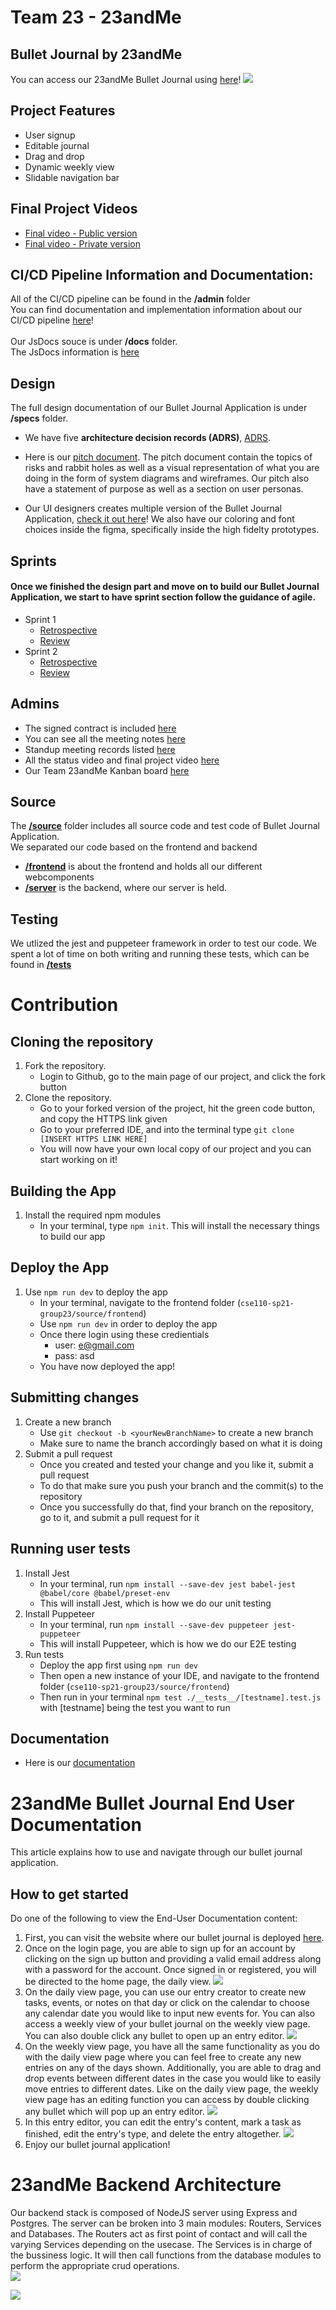 # Team 23 - 23andMe

## Bullet Journal by 23andMe
You can access our 23andMe Bullet Journal using [here](https://cse110-23-web.herokuapp.com/)!
![](https://github.com/cse110-sp21-group23/cse110-sp21-group23/blob/main/admin/branding/dailyView.png)

## Project Features
* User signup
* Editable journal
* Drag and drop
* Dynamic weekly view
* Slidable navigation bar

## Final Project Videos
- [Final video - Public version](https://youtu.be/Salzrti5DCI)
- [Final video - Private version](https://youtu.be/F7HqybqDJ2w)

## CI/CD Pipeline Information and Documentation:
All of the CI/CD pipeline can be found in the **/admin** folder\
You can find documentation and implementation information about our CI/CD pipeline [here](https://github.com/cse110-sp21-group23/cse110-sp21-group23/tree/main/admin/cipipeline)!\
<br>
Our JsDocs souce is under **/docs** folder.\
The JsDocs information is [here](https://cse110-sp21-group23.github.io/cse110-sp21-group23/)

## Design

The full design documentation of our Bullet Journal Application is under **/specs** folder.

- We have five **architecture decision records (ADRS)**,  [ADRS](https://github.com/cse110-sp21-group23/cse110-sp21-group23/tree/main/specs/adrs).

- Here is our [pitch document](https://github.com/cse110-sp21-group23/cse110-sp21-group23/blob/main/specs/pitch/23andMe_Bullet_Journal_Pitch_Deck.pdf). The pitch document contain the topics of risks and rabbit holes as well as a visual representation of what you are doing in the form of system diagrams and wireframes. Our pitch also have a statement of purpose as well as a section on user personas. 

- Our UI designers creates multiple version of the Bullet Journal Application, [check it out here](https://github.com/cse110-sp21-group23/cse110-sp21-group23/tree/main/specs/interface)! We also have our coloring and font choices inside the figma, specifically inside the high fidelty prototypes.

## Sprints
#### Once we finished the design part and move on to build our Bullet Journal Application, we start to have sprint section follow the guidance of agile.
- Sprint 1
  - [Retrospective](https://github.com/cse110-sp21-group23/cse110-sp21-group23/blob/main/admin/meetings/051821-retrospective.png)
  - [Review](https://github.com/cse110-sp21-group23/cse110-sp21-group23/blob/main/admin/meetings/051821-sprint-1-review.md)
- Sprint 2
  - [Retrospective](https://github.com/cse110-sp21-group23/cse110-sp21-group23/blob/main/admin/meetings/053021-retrospective.png)
  - [Review](https://github.com/cse110-sp21-group23/cse110-sp21-group23/blob/main/admin/meetings/053021-sprint-2-review.md.pdf)

## Admins
- The signed contract is included [here](https://github.com/cse110-sp21-group23/cse110-sp21-group23/tree/main/admin/misc)
- You can see all the meeting notes [here](https://github.com/cse110-sp21-group23/cse110-sp21-group23/tree/main/admin/meetings)
- Standup meeting records listed [here](https://github.com/cse110-sp21-group23/cse110-sp21-group23/tree/main/admin/standups)
- All the status video and final project video [here](https://github.com/cse110-sp21-group23/cse110-sp21-group23/tree/main/admin/videos)
- Our Team 23andMe Kanban board [here](https://github.com/cse110-sp21-group23/cse110-sp21-group23/projects/1)

## Source 
The **[/source](https://github.com/cse110-sp21-group23/cse110-sp21-group23/tree/main/source)** folder includes all source code and test code of Bullet Journal Application.\
We separated our code based on the frontend and backend
- **[/frontend](https://github.com/cse110-sp21-group23/cse110-sp21-group23/tree/main/source/frontend)** is about the frontend and holds all our different webcomponents 
- **[/server](https://github.com/cse110-sp21-group23/cse110-sp21-group23/tree/main/source/server)** is the backend, where our server is held.

## Testing
We utlized the jest and puppeteer framework in order to test our code. We spent a lot of time on both writing and running these tests, which can be found in **[/__tests__](https://github.com/cse110-sp21-group23/cse110-sp21-group23/tree/main/source/frontend/__tests__)**

# Contribution
## Cloning the repository
1. Fork the repository.
   - Login to Github, go to the main page of our project, and click the fork button
2. Clone the repository.
   - Go to your forked version of the project, hit the green code button, and copy the HTTPS link given
   - Go to your preferred IDE, and into the terminal type `git clone [INSERT HTTPS LINK HERE]`
   - You will now have your own local copy of our project and you can start working on it!
## Building the App
1. Install the required npm modules
   - In your terminal, type `npm init`. This will install the necessary things to build our app
## Deploy the App
1. Use `npm run dev` to deploy the app
   - In your terminal, navigate to the frontend folder (`cse110-sp21-group23/source/frontend`)
   - Use `npm run dev` in order to deploy the app
   - Once there login using these credientials
       - user: e@gmail.com
       - pass: asd
   - You have now deployed the app!
## Submitting changes
1. Create a new branch
   - Use `git checkout -b <yourNewBranchName>` to create a new branch
   - Make sure to name the branch accordingly based on what it is doing
2. Submit a pull request
   - Once you created and tested your change and you like it, submit a pull request
   - To do that make sure you push your branch and the commit(s) to the repository 
   - Once you successfully do that, find your branch on the repository, go to it, and submit a pull request for it
## Running user tests
1. Install Jest
   - In your terminal, run `npm install --save-dev jest babel-jest @babel/core @babel/preset-env`
   - This will install Jest, which is how we do our unit testing
2. Install Puppeteer
   - In your terminal, run `npm install --save-dev puppeteer jest-puppeteer`
   - This will install Puppeteer, which is how we do our E2E testing
3. Run tests
   - Deploy the app first using `npm run dev`
   - Then open a new instance of your IDE, and navigate to the frontend folder (`cse110-sp21-group23/source/frontend`)
   - Then run in your terminal `npm test ./__tests__/[testname].test.js` with [testname] being the test you want to run
## Documentation
   - Here is our [documentation](https://cse110-sp21-group23.github.io/cse110-sp21-group23/)

# 23andMe Bullet Journal End User Documentation

This article explains how to use and navigate through our bullet journal application.
## How to get started
Do one of the following to view the End-User Documentation content:

1. First, you can visit the website where our bullet journal is deployed [here](https://cse110-23-web.herokuapp.com/).
2. Once on the login page, you are able to sign up for an account by clicking on the sign up button and providing a valid email address along with a password for the account. Once signed in or registered, you will be directed to the home page, the daily view.
   ![](https://github.com/cse110-sp21-group23/cse110-sp21-group23/blob/main/admin/branding/login-page.png)
3. On the daily view page, you can use our entry creator to create new tasks, events, or notes on that day or click on the calendar to choose any calendar date you would like to input new events for. You can also access a weekly view of your bullet journal on the weekly view page. You can also double click any bullet to open up an entry editor.
   ![](https://github.com/cse110-sp21-group23/cse110-sp21-group23/blob/main/admin/branding/dailyView.png)
4. On the weekly view page, you have all the same functionality as you do with the daily view page where you can feel free to create any new entries on any of the days shown. Additionally, you are able to drag and drop events between different dates in the case you would like to easily move entries to different dates. Like on the daily view page, the weekly view page has an editing function you can access by double clicking any bullet which will pop up an entry editor.
   ![](https://github.com/cse110-sp21-group23/cse110-sp21-group23/blob/main/admin/branding/weeklyView.png)
5. In this entry editor, you can edit the entry's content, mark a task as finished, edit the entry's type, and delete the entry altogether.
   ![](https://github.com/cse110-sp21-group23/cse110-sp21-group23/blob/main/admin/branding/edit-modal-weekly.png)
6. Enjoy our bullet journal application!


# 23andMe Backend Architecture

Our backend stack is composed of NodeJS server using Express and Postgres. The server can be broken into 3 main modules: Routers, Services and Databases. The Routers act as first point of contact and will call the varying Services depending on the usecase. The Services is in charge of the bussiness logic. It will then call functions from the database modules to perform the appropriate crud operations.  
 ![](https://github.com/cse110-sp21-group23/cse110-sp21-group23/blob/main/docs/backend_architecture.png)
 
 ![](https://github.com/cse110-sp21-group23/cse110-sp21-group23/blob/main/docs/journal_schema.png)   
 
